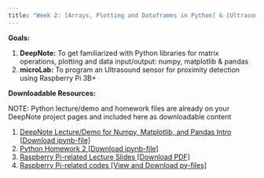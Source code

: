 ```yaml
---
title: "Week 2: [Arrays, Plotting and Dataframes in Python] & [Ultrasound Sensors with Raspberry Pi 3B+]"
---
```


**Goals:** 
1. **DeepNote:** To get familiarized with Python libraries for matrix operations, plotting and data input/output: numpy, matplotlib & pandas
2. **microLab:** To program an Ultrasound sensor for proximity detection using Raspberry Pi 3B+

**Downloadable Resources:** 

NOTE: Python lecture/demo and homework files are already on your DeepNote project pages and included here as downloadable content 

1. <a href="{{ site.baseurl }}/files/Demo2_Guide_Fall2022.ipynb" target="_blank">DeepNote Lecture/Demo for Numpy, Matplotlib, and Pandas Intro [Download ipynb-file]</a><br>
2. <a href="{{ site.baseurl }}/files/HW2_Fall2022.ipynb" target="_blank">Python Homework 2 [Download ipynb-file]</a><br>
3. <a href="{{ site.baseurl }}/files/Deck3_RPi3BplusUltrasound_10212022.pdf" target="_blank">Raspberry Pi-related Lecture Slides [Download PDF]</a><br>
2. <a href="{{ site.github }}/tree/main/Week2" target="_blank">Raspberry Pi-related codes [View and Download py-files]</a><br>
